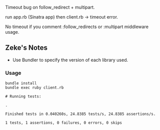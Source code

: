 Timeout bug on follow_redirect + multipart.

run app.rb (Sinatra app) then client.rb -> timeout error.

No timeout if you comment :follow_redirects or :multipart middleware usage.

## Zeke's Notes
* Use Bundler to specify the version of each library used.

### Usage
```
bundle install
bundle exec ruby client.rb

# Running tests:

.

Finished tests in 0.040260s, 24.8385 tests/s, 24.8385 assertions/s.

1 tests, 1 assertions, 0 failures, 0 errors, 0 skips
```

